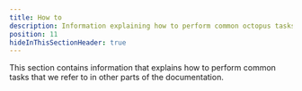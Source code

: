 ```yaml
---
title: How to
description: Information explaining how to perform common octopus tasks.
position: 11
hideInThisSectionHeader: true
---
```


This section contains information that explains how to perform common tasks that we refer to in other parts of the documentation.
